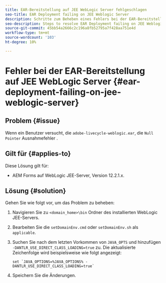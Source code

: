 ```yaml
---
title: EAR-Bereitstellung auf JEE WebLogic Server fehlgeschlagen
seo-title: EAR Deployment failing on JEE Weblogic Server
description: Schritte zum Beheben eines Fehlers bei der EAR-Bereitstellung auf JEE WebLogic Server
seo-description: Steps to resolve EAR Deployment failing on JEE Weblogic Server
source-git-commit: 45bb54a2666c2c196a8fb52795a7f428aa751e4d
workflow-type: tm+mt
source-wordcount: '103'
ht-degree: 10%

---
```



# Fehler bei der EAR-Bereitstellung auf JEE WebLogic Server {#ear-deployment-failing-on-jee-weblogic-server}

## Problem {#issue}

Wenn ein Benutzer versucht, die `adobe-livecycle-weblogic.ear`, die `Null Pointer` Ausnahmefehler .

## Gilt für {#applies-to}

Diese Lösung gilt für:

* AEM Forms auf WebLogic JEE-Server, Version 12.2.1.x.

## Lösung {#solution}

Gehen Sie wie folgt vor, um das Problem zu beheben:

1. Navigieren Sie zu `<domain_home>\bin` Ordner des installierten WebLogic JEE-Servers.

1. Bearbeiten Sie die `setDomainEnv.cmd` oder `setDomainEnv.sh` als `applicable`.

1. Suchen Sie nach dem letzten Vorkommen von `JAVA_OPTS` und hinzufügen `-DANTLR_USE_DIRECT_CLASS_LOADING=true` zu. Die aktualisierte Zeichenfolge wird beispielsweise wie folgt angezeigt:

       set `JAVA_OPTIONS=%JAVA_OPTIONS% -DANTLR_USE_DIRECT_CLASS_LOADING=true`
   
1. Speichern Sie die Änderungen.


